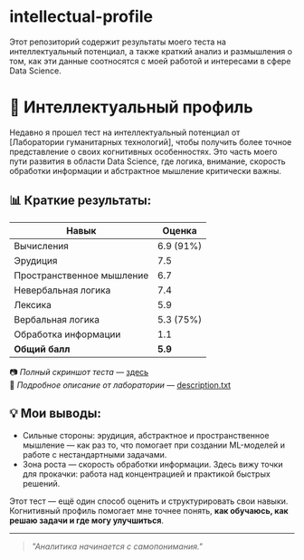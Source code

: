 # intellectual-profile
Этот репозиторий содержит результаты моего теста на интеллектуальный потенциал, а также краткий анализ и размышления о том, как эти данные соотносятся с моей работой и интересами в сфере Data Science.

# 🧠 Интеллектуальный профиль

Недавно я прошел тест на интеллектуальный потенциал от [Лаборатории гуманитарных технологий], чтобы получить более точное представление о своих когнитивных особенностях. Это часть моего пути развития в области Data Science, где логика, внимание, скорость обработки информации и абстрактное мышление критически важны.

## 📊 Краткие результаты:
| Навык                        | Оценка  |
|-----------------------------|---------|
| Вычисления                  | 6.9 (91%) |
| Эрудиция                    | 7.5     |
| Пространственное мышление  | 6.7     |
| Невербальная логика         | 7.4     |
| Лексика                     | 5.9     |
| Вербальная логика           | 5.3 (75%) |
| Обработка информации        | 1.1     |
| **Общий балл**              | **5.9** |

📷 _Полный скриншот теста_ — [здесь](results/screenshot.jpg)  
📝 _Подробное описание от лаборатории_ — [description.txt](description.txt)

## 💡 Мои выводы:

- Сильные стороны: эрудиция, абстрактное и пространственное мышление — как раз то, что помогает при создании ML-моделей и работе с нестандартными задачами.
- Зона роста — скорость обработки информации. Здесь вижу точки для прокачки: работа над концентрацией и практикой быстрых решений.

Этот тест — ещё один способ оценить и структурировать свои навыки. Когнитивный профиль помогает мне точнее понять, **как обучаюсь, как решаю задачи и где могу улучшиться**.

---

> _"Аналитика начинается с самопонимания."_  
